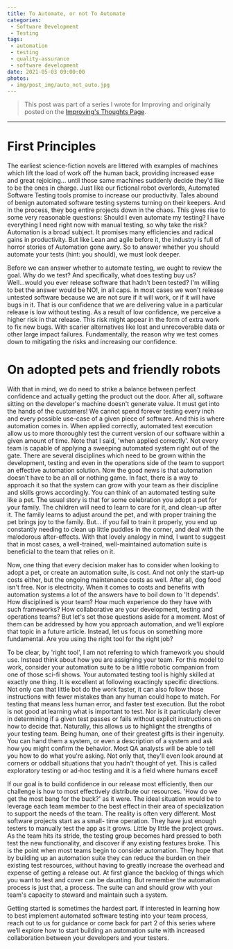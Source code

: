 ```yaml
---
title: To Automate, or not To Automate
categories:
 - Software Development
 - Testing
tags:
 - automation
 - testing
 - quality-assurance
 - software development
date: 2021-05-03 09:00:00
photos: 
 - img/post_img/auto_not_auto.jpg
---
```


> This post was part of a series I wrote for Improving and originally posted on the [Improving's Thoughts Page](https://improving.com/thoughts/automation-data).
---
# First Principles 

The earliest science-fiction novels are littered with examples of machines which lift the load of work off the human back, providing increased ease and great rejoicing... until those same machines suddenly decide they'd like to be the ones in charge. Just like our fictional robot overlords, Automated Software Testing tools promise to increase our productivity. Tales abound of benign automated software testing systems turning on their keepers. And in the process, they bog entire projects down in the chaos. This gives rise to some very reasonable questions: Should I even automate my testing? I have everything I need right now with manual testing, so why take the risk? Automation is a broad subject. It promises many efficiencies and radical gains in productivity. But like Lean and agile before it, the industry is full of horror stories of Automation gone awry. So to answer whether you should automate your tests (hint: you should), we must look deeper. 

Before we can answer whether to automate testing, we ought to review the goal. Why do we test? And specifically, what does testing buy us? Well...would you ever release software that hadn't been tested? I'm willing to bet the answer would be NO!, in all caps. In most cases we won't release untested software because we are not sure if it will work, or if it will have bugs in it. That is our confidence that we are delivering value in a particular release is low without testing. As a result of low confidence, we perceive a higher risk in that release. This risk might appear in the form of extra work to fix new bugs. With scarier alternatives like lost and unrecoverable data or other large impact failures. Fundamentally, the reason why we test comes down to mitigating the risks and increasing our confidence. 

# On adopted pets and friendly robots 

With that in mind, we do need to strike a balance between perfect confidence and actually getting the product out the door. After all, software sitting on the developer's machine doesn't generate value. It must get into the hands of the customers! We cannot spend forever testing every inch and every possible use-case of a given piece of software. And this is where automation comes in. When applied correctly, automated test execution allow us to more thoroughly test the current version of our software within a given amount of time. Note that I said, 'when applied correctly'. Not every team is capable of applying a sweeping automated system right out of the gate. There are several disciplines which need to be grown within the development, testing and even in the operations side of the team to support an effective automation solution. Now the good news is that automation doesn't have to be an all or nothing game. In fact, there is a way to approach it so that the system can grow with your team as their discipline and skills grows accordingly. You can think of an automated testing suite like a pet. The usual story is that for some celebration you adopt a pet for your family. The children will need to learn to care for it, and clean-up after it. The family learns to adjust around the pet, and with proper training the pet brings joy to the family. But... if you fail to train it properly, you end up constantly needing to clean up little puddles in the corner, and deal with the malodorous after-effects. With that lovely analogy in mind, I want to suggest that in most cases, a well-trained, well-maintained automation suite is beneficial to the team that relies on it. 

Now, one thing that every decision maker has to consider when looking to adopt a pet, or create an automation suite, is cost. And not only the start-up costs either, but the ongoing maintenance costs as well. After all, dog food isn't free. Nor is electricity. When it comes to costs and benefits with automation systems a lot of the answers have to boil down to 'It depends'. How disciplined is your team? How much experience do they have with such frameworks? How collaborative are your development, testing and operations teams? But let's set those questions aside for a moment. Most of them can be addressed by how you approach automation, and we'll explore that topic in a future article. Instead, let us focus on something more fundamental. Are you using the right tool for the right job? 

To be clear, by 'right tool', I am not referring to which framework you should use. Instead think about how you are assigning your team. For this model to work, consider your automation suite to be a little robotic companion from one of those sci-fi shows. Your automated testing tool is highly skilled at exactly one thing. It is excellent at following exactingly specific directions. Not only can that little bot do the work faster, it can also follow those instructions with fewer mistakes than any human could hope to match. For testing that means less human error, and faster test execution. But the robot is not good at learning what is important to test. Nor is it particularly clever in determining if a given test passes or fails without explicit instructions on how to decide that. Naturally, this allows us to highlight the strengths of your testing team. Being human, one of their greatest gifts is their ingenuity. You can hand them a system, or even a description of a system and ask how you might confirm the behavior. Most QA analysts will be able to tell you how to do what you're asking. Not only that, they'll even look around at corners or oddball situations that you hadn't thought of yet. This is called exploratory testing or ad-hoc testing and it is a field where humans excel!  

If our goal is to build confidence in our release most efficiently, then our challenge is how to most effectively distribute our resources. 'How do we get the most bang for the buck?' as it were. The ideal situation would be to leverage each team member to the best effect in their area of specialization to support the needs of the team. The reality is often very different. Most software projects start as a small- time operation. They have just enough testers to manually test the app as it grows. Little by little the project grows. As the team hits its stride, the testing group becomes hard pressed to both test the new functionality, and discover if any existing features broke. This is the point when most teams begin to consider automation. They hope that by building up an automation suite they can reduce the burden on their existing test resources, without having to greatly increase the overhead and expense of getting a release out. At first glance the backlog of things which you want to test and cover can be daunting. But remember the automation process is just that, a process. The suite can and should grow with your team's capacity to steward and maintain such a system.  

Getting started is sometimes the hardest part. If interested in learning how to best implement automated software testing into your team process, reach out to us for guidance or come back for part 2 of this series where we’ll explore how to start building an automation suite with increased collaboration between your developers and your testers. 